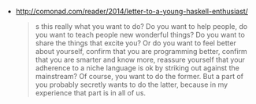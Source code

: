 
* http://comonad.com/reader/2014/letter-to-a-young-haskell-enthusiast/
    > s this really what you want to do? Do you want to help people, do you want to
    > teach people new wonderful things? Do you want to share the things that excite
    > you? Or do you want to feel better about yourself, confirm that you are
    > programming better, confirm that you are smarter and know more, reassure
    > yourself that your adherence to a niche language is ok by striking out against
    > the mainstream? Of course, you want to do the former. But a part of you probably
    > secretly wants to do the latter, because in my experience that part is in all of
    > us.
